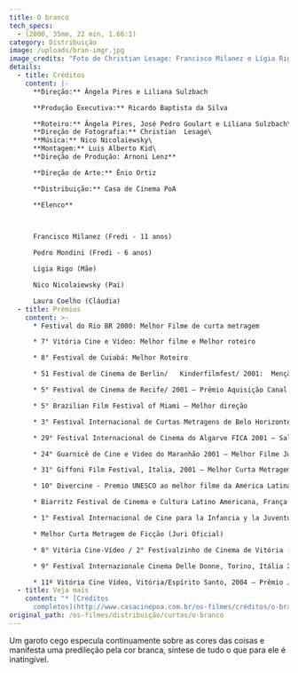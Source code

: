 ```yaml
---
title: O branco
tech_specs:
  - (2000, 35mm, 22 min, 1.66:1)
category: Distribuição
image: /uploads/bran-imgr.jpg
image_credits: "Foto de Christian Lesage: Francisco Milanez e Lígia Rigo"
details:
  - title: Créditos
    content: |-
      **Direção:** Ângela Pires e Liliana Sulzbach

      **Produção Executiva:** Ricardo Baptista da Silva

      **Roteiro:** Ângela Pires, José Pedro Goulart e Liliana Sulzbach\
      **Direção de Fotografia:** Christian  Lesage\
      **Música:** Nico Nicolaiewsky\
      **Montagem:** Luis Alberto Kid\
      **Direção de Produção: Arnoni Lenz**

      **Direção de Arte:** Ênio Ortiz

      **Distribuição:** Casa de Cinema PoA

      **Elenco**

       

      Francisco Milanez (Fredi - 11 anos)              

      Pedro Mondini (Fredi - 6 anos)           

      Lígia Rigo (Mãe)

      Nico Nicolaiewsky (Pai)

      Laura Coelho (Cláudia)
  - title: Prêmios
    content: >-
      * Festival do Rio BR 2000: Melhor Filme de curta metragem

      * 7° Vitória Cine e Vídeo: Melhor filme e Melhor roteiro

      * 8° Festival de Cuiabá: Melhor Roteiro

      * 51 Festival de Cinema de Berlin/   Kinderfilmfest/ 2001:  Menção Especial do Juri.

      * 5° Festival de Cinema de Recife/ 2001 – Prêmio Aquisição Canal Brasil

      * 5° Brazilian Film Festival of Miami – Melhor direção

      * 3° Festival Internacional de Curtas Metragens de Belo Horizonte – Melhor Filme Brasileiro – Juri Popular

      * 29° Festival Internacional de Cinema do Algarve FICA 2001 – Salva em Prata para o Melhor Filme Ibero Americano.

      * 24° Guarnicê de Cine e Video do Maranhão 2001 – Melhor Filme Juri Popular, Melhor Argumento e Menção Honrosa concedida pela OCIC

      * 31° Giffoni Film Festival, Italia, 2001 – Melhor Curta Metragem

      * 10° Divercine - Premio UNESCO ao melhor filme da América Latina e Caribe.

      * Biarritz Festival de Cinema e Cultura Latino Americana, França 2001 – Melhor Curta-metragem 

      * 1° Festival Internacional de Cine para la Infancia y la Juventud,  Argentina, 2001

      * Melhor Curta Metragem de Ficção (Juri Oficial)

      * 8° Vitória Cine-Vídeo / 2° Festivalzinho de Cinema de Vitória - Melhor Curta-metragem (Juri Popular)

      * 9° Festival Internazionale Cinema Delle Donne, Torino, Itália 2002 – Melhor Curta-metragem

      * 11º Vitória Cine Vídeo, Vitória/Espírito Santo, 2004 – Prêmio Júri Popular Festivalzinho.
  - title: Veja mais
    content: "* [Créditos
      completos](http://www.casacinepoa.com.br/os-filmes/créditos/o-branco)"
original_path: /os-filmes/distribuição/curtas/o-branco
---
```

Um garoto cego especula continuamente sobre as cores das coisas e manifesta uma predileção pela cor branca, síntese de tudo o que para ele é inatingível.